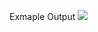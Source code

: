 Exmaple Output
<img src="https://raw.githubusercontent.com/killuhwhale/appium/main/images/readme/playstore_output.png?sanitize=true&raw=true" />
